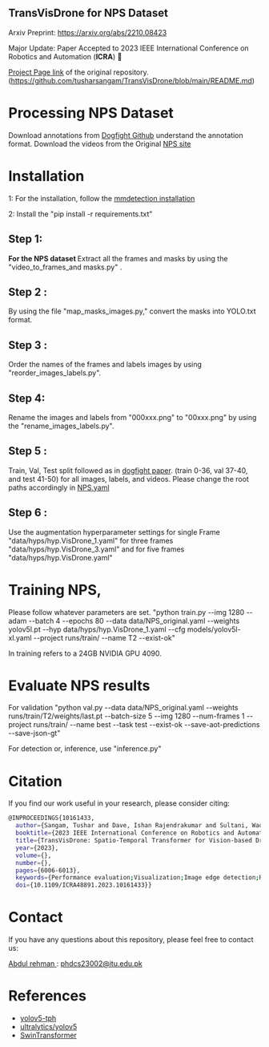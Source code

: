 ## TransVisDrone for NPS Dataset
Arxiv Preprint: https://arxiv.org/abs/2210.08423

Major Update: Paper Accepted to 2023 IEEE International Conference on Robotics and Automation (**ICRA**) 🎉 

[Project Page link](https://tusharsangam.github.io/TransVisDrone-project-page/) of the original repository. (https://github.com/tusharsangam/TransVisDrone/blob/main/README.md)

 
# Processing NPS Dataset
Download annotations from [Dogfight Github](https://github.com/mwaseema/Drone-Detection?tab=readme-ov-file#annotations) understand the annotation format.
Download the videos from the Original [NPS site](https://engineering.purdue.edu/~bouman/UAV_Dataset/)

# Installation
1: For the installation, follow the [mmdetection installation](https://mmdetection.readthedocs.io/en/latest/get_started.html)

2: Install the "pip install -r requirements.txt"

## Step 1: 
<strong>For the NPS dataset </strong>
Extract all the frames and masks by using the "video_to_frames_and masks.py" .<be>
## Step 2 : 
By using the file "map_masks_images.py," convert the masks into YOLO.txt  format. 
## Step 3 :
Order the names of the frames and labels images by using "reorder_images_labels.py".
## Step 4: 
Rename the images and labels from "000xxx.png" to "00xxx.png" by using the "rename_images_labels.py".
## Step 5 :
Train, Val, Test split followed as in  [dogfight paper](https://arxiv.org/pdf/2103.17242.pdf). (train 0-36, val 37-40, and test 41-50) for all images, labels, and videos. 
Please change the root paths accordingly in [NPS.yaml](./data/NPS.yaml)
## Step 6 : 
Use the augmentation hyperparameter settings for single Frame "data/hyps/hyp.VisDrone_1.yaml" for three frames "data/hyps/hyp.VisDrone_3.yaml" and for five frames "data/hyps/hyp.VisDrone.yaml" 


# Training NPS,
Please follow whatever parameters are set. 
"python train.py --img 1280 --adam --batch 4 --epochs 80 --data data/NPS_original.yaml --weights yolov5l.pt --hyp data/hyps/hyp.VisDrone_1.yaml --cfg models/yolov5l-xl.yaml --project runs/train/ --name T2 --exist-ok"

In training  refers to a 24GB NVIDIA GPU 4090.

# Evaluate NPS results
For validation "python val.py --data data/NPS_original.yaml --weights runs/train/T2/weights/last.pt --batch-size 5 --img 1280 --num-frames 1 --project runs/train/ --name best --task test --exist-ok --save-aot-predictions --save-json-gt" 

For detection or, inference, use "inference.py" 

# Citation
If you find our work useful in your research, please consider citing:
``` bash
@INPROCEEDINGS{10161433,
  author={Sangam, Tushar and Dave, Ishan Rajendrakumar and Sultani, Waqas and Shah, Mubarak},
  booktitle={2023 IEEE International Conference on Robotics and Automation (ICRA)}, 
  title={TransVisDrone: Spatio-Temporal Transformer for Vision-based Drone-to-Drone Detection in Aerial Videos}, 
  year={2023},
  volume={},
  number={},
  pages={6006-6013},
  keywords={Performance evaluation;Visualization;Image edge detection;Robot vision systems;Transformers;Throughput;Real-time systems},
  doi={10.1109/ICRA48891.2023.10161433}}
```

# Contact
If you have any questions about this repository, please feel free to contact us:

[Abdul rehman ](https://www.linkedin.com/in/abdul-rehman-079348122/): [phdcs23002@itu.edu.pk](mailto:phdcs23002@itu.edu.pk)


# References
* [yolov5-tph](https://github.com/cv516Buaa/tph-yolov5)
* [ultralytics/yolov5](https://github.com/ultralytics/yolov5)
* [SwinTransformer](https://github.com/microsoft/Swin-Transformer)
